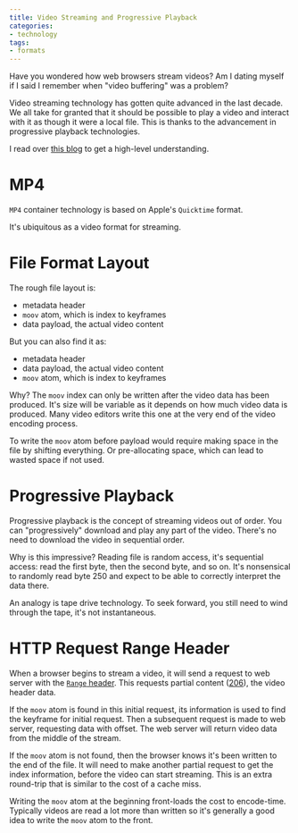 ```yaml
---
title: Video Streaming and Progressive Playback
categories:
- technology
tags:
- formats
---
```


Have you wondered how web browsers stream videos?
Am I dating myself if I said I remember when "video buffering" was a problem?

Video streaming technology has gotten quite advanced in the last decade.
We all take for granted that it should be possible to play a video and interact with it as though it were a local file.
This is thanks to the advancement in progressive playback technologies.

I read over [this blog][1] to get a high-level understanding.

[1]: https://fabiensanglard.net/mobile_progressive_playback/index.php

# MP4

`MP4` container technology is based on Apple's `Quicktime` format.

It's ubiquitous as a video format for streaming.

# File Format Layout

The rough file layout is:

- metadata header
- `moov` atom, which is index to keyframes
- data payload, the actual video content

But you can also find it as:

- metadata header
- data payload, the actual video content
- `moov` atom, which is index to keyframes

Why?
The `moov` index can only be written after the video data has been produced.
It's size will be variable as it depends on how much video data is produced.
Many video editors write this one at the very end of the video encoding process.

To write the `moov` atom before payload would require making space in the file by shifting everything.
Or pre-allocating space, which can lead to wasted space if not used.

# Progressive Playback

Progressive playback is the concept of streaming videos out of order.
You can "progressively" download and play any part of the video.
There's no need to download the video in sequential order.

Why is this impressive?
Reading file is random access, it's sequential access:
read the first byte, then the second byte, and so on.
It's nonsensical to randomly read byte 250 and expect to be able to correctly interpret the data there.

An analogy is tape drive technology.
To seek forward, you still need to wind through the tape, it's not instantaneous.

# HTTP Request Range Header

When a browser begins to stream a video, it will send a request to web server with the [`Range` header][2].
This requests partial content ([206][3]), the video header data.

[2]: https://en.wikipedia.org/wiki/List_of_HTTP_header_fields#range-request-header
[3]: https://en.wikipedia.org/wiki/List_of_HTTP_status_codes#206

If the `moov` atom is found in this initial request, its information is used to find the keyframe for initial request.
Then a subsequent request is made to web server, requesting data with offset.
The web server will return video data from the middle of the stream.

If the `moov` atom is not found, then the browser knows it's been written to the end of the file.
It will need to make another partial request to get the index information, before the video can start streaming.
This is an extra round-trip that is similar to the cost of a cache miss.

Writing the `moov` atom at the beginning front-loads the cost to encode-time.
Typically videos are read a lot more than written so it's generally a good idea to write the `moov` atom to the front.
